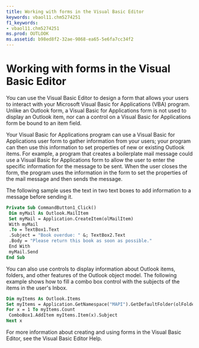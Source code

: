 ```yaml
---
title: Working with forms in the Visual Basic Editor
keywords: vbaol11.chm5274251
f1_keywords:
- vbaol11.chm5274251
ms.prod: OUTLOOK
ms.assetid: b98ed8f2-32ae-9868-ea65-5e6fa7cc34f2
---
```



# Working with forms in the Visual Basic Editor

You can use the Visual Basic Editor to design a form that allows your users to interact with your Microsoft Visual Basic for Applications (VBA) program. Unlike an Outlook form, a Visual Basic for Applications form is not used to display an Outlook item, nor can a control on a Visual Basic for Applications form be bound to an item field.

Your Visual Basic for Applications program can use a Visual Basic for Applications user form to gather information from your users; your program can then use this information to set properties of new or existing Outlook items. For example, a program that creates a boilerplate mail message could use a Visual Basic for Applications form to allow the user to enter the specific information for the message to be sent. When the user closes the form, the program uses the information in the form to set the properties of the mail message and then sends the message.

The following sample uses the text in two text boxes to add information to a message before sending it.




```vb
Private Sub CommandButton1_Click() 
 Dim myMail As Outlook.MailItem 
 Set myMail = Application.CreateItem(olMailItem) 
 With myMail 
 .To = TextBox1.Text 
 .Subject = "Book overdue: " &; TextBox2.Text 
 .Body = "Please return this book as soon as possible." 
 End With 
 myMail.Send 
End Sub
```

You can also use controls to display information about Outlook items, folders, and other features of the Outlook object model. The following example shows how to fill a combo box control with the subjects of the items in the user's Inbox.



```vb
Dim myItems As Outlook.Items 
Set myItems = Application.GetNamespace("MAPI").GetDefaultFolder(olFolderInbox).Items 
For x = 1 To myItems.Count 
 ComboBox1.AddItem myItems.Item(x).Subject 
Next x
```

For more information about creating and using forms in the Visual Basic Editor, see the Visual Basic Editor Help.

